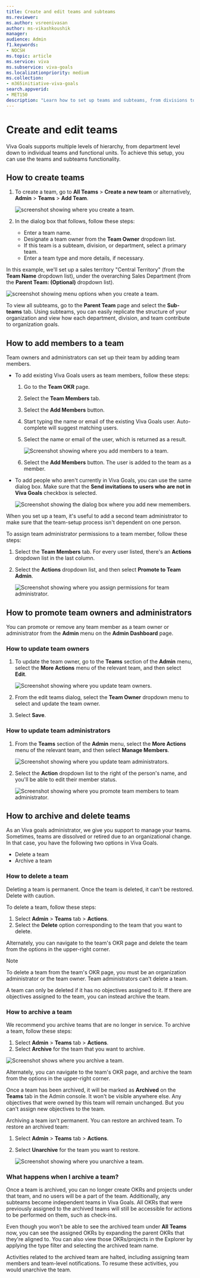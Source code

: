 ```yaml
---
title: Create and edit teams and subteams
ms.reviewer: 
ms.author: vsreenivasan
author: ms-vikashkoushik
manager: 
audience: Admin
f1.keywords:
- NOCSH
ms.topic: article
ms.service: viva
ms.subservice: viva-goals
ms.localizationpriority: medium
ms.collection:  
- m365initiative-viva-goals  
search.appverid:
- MET150
description: "Learn how to set up teams and subteams, from divisions to small functional units"
---
```


# Create and edit teams 

Viva Goals supports multiple levels of hierarchy, from department level down to individual teams and functional units. To achieve this setup, you can use the teams and subteams functionality.

## How to create teams 

1. To create a team, go to **All Teams** > **Create a new team** or alternatively, **Admin** > **Teams** > **Add Team**.

    ![screenshot showing where you create a team.](../media/goals/2/22/a.jpg)
   
1. In the dialog box that follows, follow these steps:

   - Enter a team name.
   - Designate a team owner from the **Team Owner** dropdown list.
   - If this team is a subteam, division, or department, select a primary team.
   - Enter a team type and more details, if necessary.

In this example, we'll set up a sales territory "Central Territory" (from the **Team Name** dropdown list), under the overarching Sales Department (from the **Parent Team: (Optional)** dropdown list).

![screenshot showing menu options when you create a team.](../media/goals/2/22/b.jpg)

To view all subteams, go to the **Parent Team** page and select the **Sub-teams** tab. Using subteams, you can easily replicate the structure of your organization and view how each department, division, and team contribute to organization goals.

## How to add members to a team 

Team owners and administrators can set up their team by adding team members.

- To add existing Viva Goals users as team members, follow these steps:

   1. Go to the **Team OKR** page.
   1. Select the **Team Members** tab.
   1. Select the **Add Members** button.
   1. Start typing the name or email of the existing Viva Goals user. Auto-complete will suggest matching users.
   1. Select the name or email of the user, which is returned as a result.

      ![Screenshot showing where you add members to a team.](../media/goals/2/22/c.jpg)

   
   1. Select the **Add Members** button. The user is added to the team as a member.

- To add people who aren't currently in Viva Goals, you can use the same dialog box. Make sure that the **Send invitations to users who are not in Viva Goals** checkbox is selected.

  ![Screenshot showing the dialog box where you add new memembers.](../media/goals/2/22/d.jpg)

When you set up a team, it's useful to add a second team administrator to make sure that the team-setup process isn't dependent on one person.

To assign team administrator permissions to a team member, follow these steps:

1. Select the **Team Members** tab. For every user listed, there's an **Actions** dropdown list in the last column.

1. Select the **Actions** dropdown list, and then select **Promote to Team Admin**.

   ![Screenshot showing where you assign permissions for team administrator.](../media/goals/2/22/e.jpg)

## How to promote team owners and administrators

You can promote or remove any team member as a team owner or administrator from the **Admin** menu on the **Admin Dashboard** page.

### How to update team owners

1. To update the team owner, go to the **Teams** section of the **Admin** menu, select the **More Actions** menu of the relevant team, and then select **Edit**.

    ![Screenshot showing where you update team owners.](../media/goals/2/22/f.jpg)

1. From the edit teams dialog, select the **Team Owner** dropdown menu to select and update the team owner.

1. Select **Save**.

### How to update team administrators

1. From the **Teams** section of the **Admin** menu, select the **More Actions** menu of the relevant team, and then select **Manage Members**.

    ![Screenshot showing where you update team administrators.](../media/goals/2/22/g.jpg)

1. Select the **Action** dropdown list to the right of the person's name, and you'll be able to edit their member status.

   ![Screenshot showing where you promote team members to team administrator.](../media/goals/2/22/h.jpg)
 
## How to archive and delete teams

As an Viva goals administrator, we give you support to manage your teams. Sometimes, teams are dissolved or retired due to an organizational change. In that case, you have the following two options in Viva Goals.
- Delete a team
- Archive a team

### How to delete a team

Deleting a team is permanent. Once the team is deleted, it can't be restored. Delete with caution. 

To delete a team, follow these steps:

1. Select **Admin** > **Teams** tab > **Actions**.
1. Select the **Delete** option corresponding to the team that you want to delete.

Alternately, you can navigate to the team's OKR page and delete the team from the options in the upper-right corner.

> [!NOTE]
> To delete a team from the team's OKR page, you must be an organization administrator or the team owner. Team administrators can't delete a team.

A team can only be deleted if it has no objectives assigned to it. If there are objectives assigned to the team, you can instead archive the team.

### How to archive a team 

We recommend you archive teams that are no longer in service. To archive a team, follow these steps:

1. Select **Admin** > **Teams** tab > **Actions**.
1. Select **Archive** for the team that you want to archive.

![Screenshot shows where you archive a team.](../media/goals/2/22/i.jpg)

Alternately, you can navigate to the team's OKR page, and archive the team from the options in the upper-right corner.

Once a team has been archived, it will be marked as **Archived** on the **Teams** tab in the Admin console. It won't be visible anywhere else. Any objectives that were owned by this team will remain unchanged. But you can't assign new objectives to the team.

Archiving a team isn't permanent. You can restore an archived team. To restore an archived team:

1. Select **Admin** > **Teams** tab > **Actions**.
1. Select **Unarchive** for the team you want to restore.

   ![Screenshot showing where you unarchive a team.](../media/goals/2/22/j.jpg)
   
### What happens when I archive a team?

Once a team is archived, you can no longer create OKRs and projects under that team, and no users will be a part of the team. Additionally, any subteams become independent teams in Viva Goals. All OKRs that were previously assigned to the archived teams will still be accessible for actions to be performed on them, such as check-ins.

Even though you won't be able to see the archived team under **All Teams** now, you can see the assigned OKRs by expanding the parent OKRs that they're aligned to. You can also view those OKRs/projects in the Explorer by applying the type filter and selecting the archived team name.

Activities related to the archived team are halted, including assigning team members and team-level notifications. To resume these activities, you would unarchive the team. 
